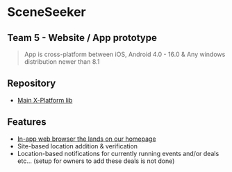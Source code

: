 # SceneSeeker
## Team 5 - Website / App prototype

> App is cross-platform between iOS, Android 4.0 - 16.0 & Any windows distribution newer than 8.1

## Repository
- [Main X-Platform lib](/SceneSeeker/SceneSeeker)

## Features
- [In-app web browser the lands on our homepage](https://planb.gay/ss.php)
- Site-based location addition & verification
- Location-based notifications for currently running events and/or deals etc... (setup for owners to add these deals is not done)
